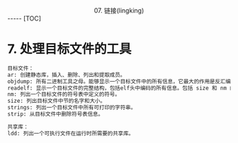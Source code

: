 <center>07. 链接(lingking)</center>
-----
[TOC]

# 7. 处理目标文件的工具
```bash
目标文件：
ar: 创建静态库，插入、删除、列出和提取成员。
objdump: 所有二进制工具之母。能够显示一个目标文件中的所有信息，它最大的作用是反汇编 .text 节中的二进制指令。
readelf: 显示一个目标文件的完整结构，包括elf头中编码的所有信息。包括 size 和 nm 的功能。
nm: 列出一个目标文件的符号表中定义的符号。
size: 列出目标文件中节的名字和大小。
strings: 列出一个目标文件中所有可打印的字符串。
strip: 从目标文件中删除符号表信息。

共享库：
ldd: 列出一个可执行文件在运行时所需要的共享库。
```

